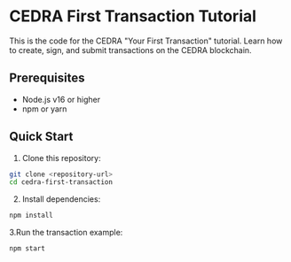 # CEDRA First Transaction Tutorial

This is the code for the CEDRA "Your First Transaction" tutorial. Learn how to create, sign, and submit transactions on the CEDRA blockchain.

## Prerequisites

- Node.js v16 or higher
- npm or yarn

## Quick Start

1. Clone this repository:
```bash
git clone <repository-url>
cd cedra-first-transaction
```

2. Install dependencies:
```bash
npm install
```

3.Run the transaction example:
```bash
npm start
```
